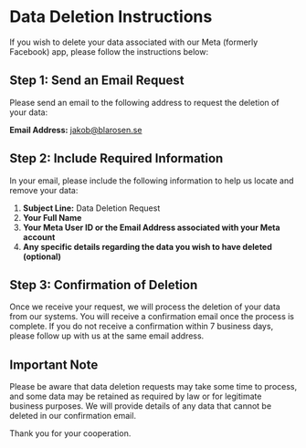 # Data Deletion Instructions

If you wish to delete your data associated with our Meta (formerly Facebook) app, please follow the instructions below:

## Step 1: Send an Email Request

Please send an email to the following address to request the deletion of your data:

**Email Address:** jakob@blarosen.se

## Step 2: Include Required Information

In your email, please include the following information to help us locate and remove your data:

1. **Subject Line:** Data Deletion Request
2. **Your Full Name**
3. **Your Meta User ID or the Email Address associated with your Meta account**
4. **Any specific details regarding the data you wish to have deleted (optional)**

## Step 3: Confirmation of Deletion

Once we receive your request, we will process the deletion of your data from our systems. You will receive a confirmation email once the process is complete. If you do not receive a confirmation within 7 business days, please follow up with us at the same email address.

## Important Note

Please be aware that data deletion requests may take some time to process, and some data may be retained as required by law or for legitimate business purposes. We will provide details of any data that cannot be deleted in our confirmation email.

Thank you for your cooperation.
